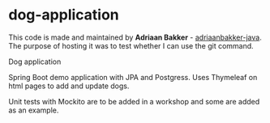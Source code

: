 # dog-application

This code is made and maintained by **Adriaan Bakker** - [adriaanbakker-java](https://github.com/adriaanbakker-java). The purpose of hosting it was to test whether I can use the git command.

Dog application

Spring Boot demo application with JPA and Postgress. 
Uses Thymeleaf on html pages to add and update dogs.

Unit tests with Mockito are to be added in a workshop and some are added as an example.

